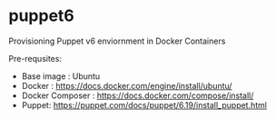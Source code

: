# puppet6
Provisioning Puppet v6 enviornment in Docker Containers

Pre-requsites:
- Base image : Ubuntu
- Docker : https://docs.docker.com/engine/install/ubuntu/
- Docker Composer : https://docs.docker.com/compose/install/
- Puppet: https://puppet.com/docs/puppet/6.19/install_puppet.html
